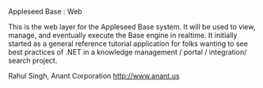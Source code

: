 ﻿Appleseed Base : Web

This is the web layer for the Appleseed Base system. It will be used to view, manage, and eventually execute the Base engine in realtime. 
It initially started as a general reference tutorial application for folks wanting to see best practices of .NET in a knowledge management / portal / integration/ search project. 

Rahul Singh, Anant Corporation
http://www.anant.us 

